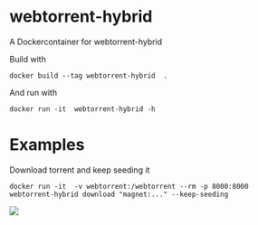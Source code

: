 # webtorrent-hybrid
A Dockercontainer for webtorrent-hybrid


Build with
```
docker build --tag webtorrent-hybrid  .
```

And run with
```
docker run -it  webtorrent-hybrid -h
```
# Examples #
Download torrent and keep seeding it

```
docker run -it  -v webtorrent:/webtorrent --rm -p 8000:8000 webtorrent-hybrid download "magnet:..." --keep-seeding
```
[![](https://images.microbadger.com/badges/image/schaurian/webtorrent-hybrid.svg)](https://hub.docker.com/r/schaurian/webtorrent-hybrid "Get your own image badge on microbadger.com")
